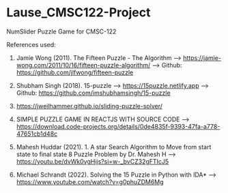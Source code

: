 # Lause_CMSC122-Project
 NumSlider Puzzle Game for CMSC-122
 
 References used:

1. Jamie Wong (2011). The Fifteen Puzzle - The Algorithm
    --> https://jamie-wong.com/2011/10/16/fifteen-puzzle-algorithm/
    --> Github: https://github.com/jlfwong/fifteen-puzzle 

2. Shubham Singh (2018). 15-puzzle
    --> https://15puzzle.netlify.app
    --> Github: https://github.com/imshubhamsingh/15-puzzle 

3. https://jweilhammer.github.io/sliding-puzzle-solver/ 

4. SIMPLE PUZZLE GAME IN REACTJS WITH SOURCE CODE
    --> https://download.code-projects.org/details/0de4835f-9393-47fa-a778-47651cb1d48c 

5. Mahesh Huddar (2021). 1. A star Search Algorithm to Move from start state to final state 8 Puzzle Problem by Dr. Mahesh H
    --> https://youtu.be/dvWk0vgHijs?si=w-_bvCZ32gFTIcJ5

6. Michael Schrandt (2022). Solving the 15 Puzzle in Python with IDA*
    --> https://www.youtube.com/watch?v=g0phuZDM6Mg 
    